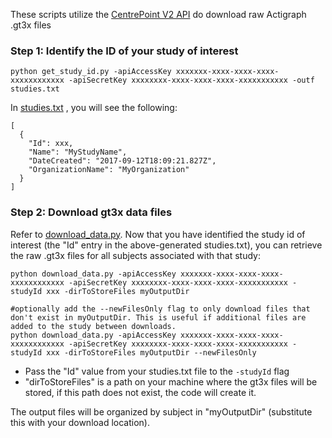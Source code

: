 These scripts utilize the [CentrePoint V2 API](https://github.com/actigraph/StudyAdminAPIDocumentation) do download raw Actigraph .gt3x files


### Step 1: Identify the ID of your study of interest

```
python get_study_id.py -apiAccessKey xxxxxxx-xxxx-xxxx-xxxx-xxxxxxxxxxxx -apiSecretKey xxxxxxxx-xxxx-xxxx-xxxx-xxxxxxxxxxx -outf studies.txt
```

In [studies.txt](Python/Studies.txt) , you will see the following:

```
[
  {
    "Id": xxx,
    "Name": "MyStudyName",
    "DateCreated": "2017-09-12T18:09:21.827Z",
    "OrganizationName": "MyOrganization"
  }
]
```

### Step 2: Download gt3x data files

Refer to [download_data.py](Python/download_data.py). Now that you have identified the study id of interest (the "Id" entry in the above-generated studies.txt), you can retrieve the raw .gt3x files for all subjects associated with that study:



```
python download_data.py -apiAccessKey xxxxxxx-xxxx-xxxx-xxxx-xxxxxxxxxxxx -apiSecretKey xxxxxxxx-xxxx-xxxx-xxxx-xxxxxxxxxxx -studyId xxx -dirToStoreFiles myOutputDir

#optionally add the --newFilesOnly flag to only download files that don't exist in myOutputDir. This is useful if additional files are added to the study between downloads.
python download_data.py -apiAccessKey xxxxxxx-xxxx-xxxx-xxxx-xxxxxxxxxxxx -apiSecretKey xxxxxxxx-xxxx-xxxx-xxxx-xxxxxxxxxxx -studyId xxx -dirToStoreFiles myOutputDir --newFilesOnly

```
* Pass the "Id" value from your studies.txt file to the `-studyId` flag
* "dirToStoreFiles" is a path on your machine where the gt3x files will be stored, if this path does not exist, the code will create it.

The output files will be organized by subject in "myOutputDir" (substitute this with your download location).

